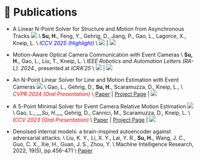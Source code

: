 # 📝 Publications 

- A Linear N-Point Solver for Structure and Motion from Asynchronous Tracks ![](https://img.shields.io/badge/ICCV_2025-Highlight-blue) \\
**Su, H.**, Feng, Y., Gehrig, D., Jiang, P., Gao, L., Lagorce, X., Kneip, L. \\
<span style="color:blue">*ICCV 2025 (Highlight)*</span> \\
[![](https://img.shields.io/badge/arXiv-2507.22733-b31b1b.svg)](https://arxiv.org/pdf/2507.22733) | [![](https://img.shields.io/github/stars/suhang99/AsyncTrack-Motion-Solver)
](https://github.com/suhang99/AsyncTrack-Motion-Solver)

- Motion-Aware Optical Camera Communication with Event Cameras \\
**Su, H.**, Gao, L., Liu, T., Kneip, L. \\
*IEEE Robotics and Automation Letters (RA-L). 2024.*, presented at *ICRA'25* \\
[![](https://img.shields.io/badge/arXiv-2412.00816-b31b1b.svg)](https://arxiv.org/pdf/2412.00816) | [![](https://img.shields.io/github/stars/suhang99/EventOCC)](https://github.com/suhang99/EventOCC)

- An N-Point Linear Solver for Line and Motion Estimation with Event Cameras ![](https://img.shields.io/badge/CVPR_2024-Oral-red)  \\
Gao, L., Gehrig, D., __Su, H.__, Scaramuzza, D., Kneip, L., \\
<span style="color:red">*CVPR 2024 (Oral Presentation)*</span> \\
[Paper](https://openaccess.thecvf.com/content/CVPR2024/papers/Gao_An_N-Point_Linear_Solver_for_Line_and_Motion_Estimation_with_CVPR_2024_paper.pdf) | [Project Page](https://mgaoling.github.io/eventail/) | [![](https://img.shields.io/github/stars/mgaoling/eventail_simulation_open)](https://github.com/mgaoling/eventail_simulation_open)


- A 5-Point Minimal Solver for Event Camera Relative Motion Estimation ![](https://img.shields.io/badge/ICCV_2023-Oral-red) \\
Gao, L.*, __Su, H.*__, Gehrig, D., Cannici, M., Scaramuzza, D., Kneip, L. \\
<span style="color:red">*ICCV 2023 (Oral Presentation)*</span> \\
[Paper](https://openaccess.thecvf.com/content/ICCV2023/papers/Gao_A_5-Point_Minimal_Solver_for_Event_Camera_Relative_Motion_Estimation_ICCV_2023_paper.pdf) | [Project Page](https://mgaoling.github.io/eventail_iccv23/) | [![](https://img.shields.io/github/stars/mgaoling/eventail_simulation_open)](https://github.com/mgaoling/eventail_simulation_open)

- Denoised internal models: a brain-inspired autoencoder against adversarial attacks. \\
Liu, K. Y., Li, X. Y., Lai, Y. R., **Su, H.**, Wang, J. C., Guo, C. X., Xie, H., Guan, J. S., Zhou, Y. \\
Machine Intelligence Research, 2022, 19(5), pp.456-471 \\
[Paper](https://arxiv.org/abs/2111.10844)